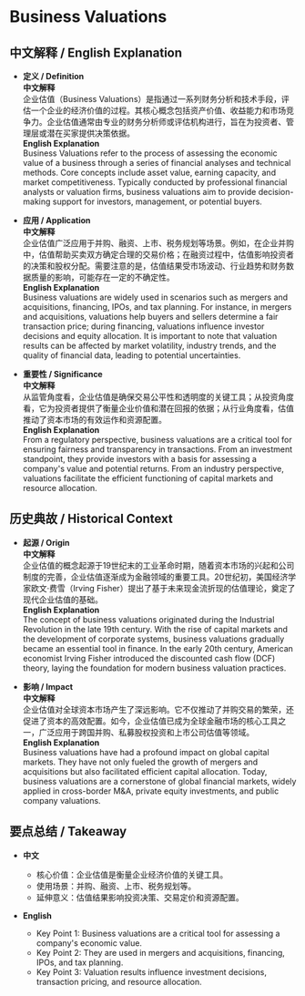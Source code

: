 # Business Valuations

## 中文解释 / English Explanation

* **定义 / Definition**  
  **中文解释**  
  企业估值（Business Valuations）是指通过一系列财务分析和技术手段，评估一个企业的经济价值的过程。其核心概念包括资产价值、收益能力和市场竞争力。企业估值通常由专业的财务分析师或评估机构进行，旨在为投资者、管理层或潜在买家提供决策依据。  
  **English Explanation**  
  Business Valuations refer to the process of assessing the economic value of a business through a series of financial analyses and technical methods. Core concepts include asset value, earning capacity, and market competitiveness. Typically conducted by professional financial analysts or valuation firms, business valuations aim to provide decision-making support for investors, management, or potential buyers.

* **应用 / Application**  
  **中文解释**  
  企业估值广泛应用于并购、融资、上市、税务规划等场景。例如，在企业并购中，估值帮助买卖双方确定合理的交易价格；在融资过程中，估值影响投资者的决策和股权分配。需要注意的是，估值结果受市场波动、行业趋势和财务数据质量的影响，可能存在一定的不确定性。  
  **English Explanation**  
  Business valuations are widely used in scenarios such as mergers and acquisitions, financing, IPOs, and tax planning. For instance, in mergers and acquisitions, valuations help buyers and sellers determine a fair transaction price; during financing, valuations influence investor decisions and equity allocation. It is important to note that valuation results can be affected by market volatility, industry trends, and the quality of financial data, leading to potential uncertainties.

* **重要性 / Significance**  
  **中文解释**  
  从监管角度看，企业估值是确保交易公平性和透明度的关键工具；从投资角度看，它为投资者提供了衡量企业价值和潜在回报的依据；从行业角度看，估值推动了资本市场的有效运作和资源配置。  
  **English Explanation**  
  From a regulatory perspective, business valuations are a critical tool for ensuring fairness and transparency in transactions. From an investment standpoint, they provide investors with a basis for assessing a company's value and potential returns. From an industry perspective, valuations facilitate the efficient functioning of capital markets and resource allocation.

## 历史典故 / Historical Context

* **起源 / Origin**  
  **中文解释**  
  企业估值的概念起源于19世纪末的工业革命时期，随着资本市场的兴起和公司制度的完善，企业估值逐渐成为金融领域的重要工具。20世纪初，美国经济学家欧文·费雪（Irving Fisher）提出了基于未来现金流折现的估值理论，奠定了现代企业估值的基础。  
  **English Explanation**  
  The concept of business valuations originated during the Industrial Revolution in the late 19th century. With the rise of capital markets and the development of corporate systems, business valuations gradually became an essential tool in finance. In the early 20th century, American economist Irving Fisher introduced the discounted cash flow (DCF) theory, laying the foundation for modern business valuation practices.

* **影响 / Impact**  
  **中文解释**  
  企业估值对全球资本市场产生了深远影响。它不仅推动了并购交易的繁荣，还促进了资本的高效配置。如今，企业估值已成为全球金融市场的核心工具之一，广泛应用于跨国并购、私募股权投资和上市公司估值等领域。  
  **English Explanation**  
  Business valuations have had a profound impact on global capital markets. They have not only fueled the growth of mergers and acquisitions but also facilitated efficient capital allocation. Today, business valuations are a cornerstone of global financial markets, widely applied in cross-border M&A, private equity investments, and public company valuations.

## 要点总结 / Takeaway

* **中文**  
  - 核心价值：企业估值是衡量企业经济价值的关键工具。  
  - 使用场景：并购、融资、上市、税务规划等。  
  - 延伸意义：估值结果影响投资决策、交易定价和资源配置。  

* **English**  
  - Key Point 1: Business valuations are a critical tool for assessing a company's economic value.  
  - Key Point 2: They are used in mergers and acquisitions, financing, IPOs, and tax planning.  
  - Key Point 3: Valuation results influence investment decisions, transaction pricing, and resource allocation.